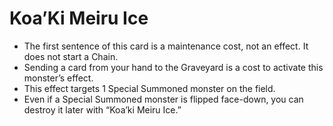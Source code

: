 # Koa’Ki Meiru Ice

*   The first sentence of this card is a maintenance cost, not an effect. It does not start a Chain.
*   Sending a card from your hand to the Graveyard is a cost to activate this monster’s effect.
*   This effect targets 1 Special Summoned monster on the field.
*   Even if a Special Summoned monster is flipped face-down, you can destroy it later with “Koa’ki Meiru Ice.”
